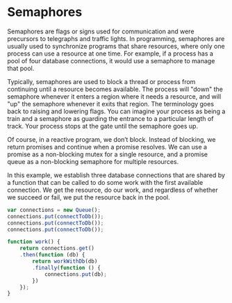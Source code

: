 
# Semaphores

Semaphores are flags or signs used for communication and were precursors to
telegraphs and traffic lights.
In programming, semaphores are usually used to synchronize programs that share
resources, where only one process can use a resource at one time.
For example, if a process has a pool of four database connections, it would use
a semaphore to manage that pool.

Typically, semaphores are used to block a thread or process from continuing
until a resource becomes available.
The process will "down" the semaphore whenever it enters a region where it needs
a resource, and will "up" the semaphore whenever it exits that region.
The terminology goes back to raising and lowering flags.
You can imagine your process as being a train and a semaphore as guarding the
entrance to a particular length of track.
Your process stops at the gate until the semaphore goes up.

Of course, in a reactive program, we don’t block.
Instead of blocking, we return promises and continue when a promise resolves.
We can use a promise as a non-blocking mutex for a single resource, and a
promise queue as a non-blocking semaphore for multiple resources.

In this example, we establish three database connections that are shared by a
function that can be called to do some work with the first available connection.
We get the resource, do our work, and regardless of whether we succeed or fail,
we put the resource back in the pool.

```js
var connections = new Queue();
connections.put(connectToDb());
connections.put(connectToDb());
connections.put(connectToDb());

function work() {
    return connections.get()
    .then(function (db) {
        return workWithDb(db)
        .finally(function () {
            connections.put(db);
        })
    });
}
```
